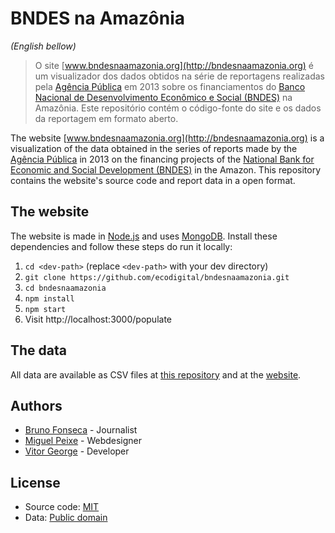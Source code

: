 # BNDES na Amazônia

*(English bellow)*

>  O site [www.bndesnaamazonia.org](http://bndesnaamazonia.org) é um visualizador dos dados obtidos na série de reportagens realizadas pela [Agência Pública](http://apublica.org/) em 2013 sobre os financiamentos do [Banco Nacional de Desenvolvimento Econômico e Social (BNDES)](http://www.bndes.gov.br) na Amazônia. Este repositório contém o código-fonte do site e os dados da reportagem em formato aberto.

The website [www.bndesnaamazonia.org](http://bndesnaamazonia.org) is a visualization of the data obtained in the series of reports made by the [Agência Pública](http://apublica.org/) in 2013 on the financing projects of the [National Bank for Economic and Social Development (BNDES)](http://www.bndes.gov.br) in the Amazon. This  repository contains the website's source code and report data in a open format.

## The website

The website is made in [Node.js](nodejs.org) and uses [MongoDB](www.mongodb.com). Install these dependencies and follow these steps do run it locally:

1. `cd <dev-path>` (replace `<dev-path>` with your dev directory)
1. `git clone https://github.com/ecodigital/bndesnaamazonia.git`
1. `cd bndesnaamazonia`
1. `npm install`
1. `npm start`
1. Visit http://localhost:3000/populate

## The data

All data are available as CSV files at [this repository](/blob/master/data) and at the [website](http://bndesnaamazonia.org).

## Authors

* [Bruno Fonseca](https://twitter.com/obruno10) - Journalist
* [Miguel Peixe](https://github.com/miguelpeixe) - Webdesigner
* [Vitor George](https://github.com/vgeorge) - Developer

## License

* Source code: [MIT](/blob/master/LICENSE)
* Data: [Public domain](https://en.wikipedia.org/wiki/Public_domain)
